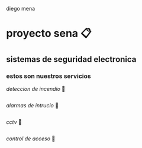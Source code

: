 diego mena
# proyecto sena 📋
## sistemas de seguridad electronica
### estos son nuestros servicios

_deteccion de incendio_ 📌
```
```
_alarmas de intrucio_ 📌
```
```
_cctv_ 📌
```
```
_control de acceso_ 📌
```
